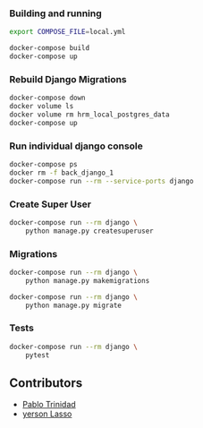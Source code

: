 ### Building and running
```bash
export COMPOSE_FILE=local.yml

docker-compose build
docker-compose up
```

### Rebuild Django Migrations
```bash
docker-compose down
docker volume ls
docker volume rm hrm_local_postgres_data
docker-compose up
```

### Run individual django console
```bash
docker-compose ps
docker rm -f back_django_1
docker-compose run --rm --service-ports django
```
### Create Super User
```bash
docker-compose run --rm django \
    python manage.py createsuperuser
```

### Migrations
```bash
docker-compose run --rm django \
    python manage.py makemigrations

docker-compose run --rm django \
    python manage.py migrate
```
### Tests

```bash
docker-compose run --rm django \
    pytest
```


## Contributors

- [Pablo Trinidad](https://github.com/pablotrinidad)
- [yerson Lasso](https://github.com/unknowncoder05)
